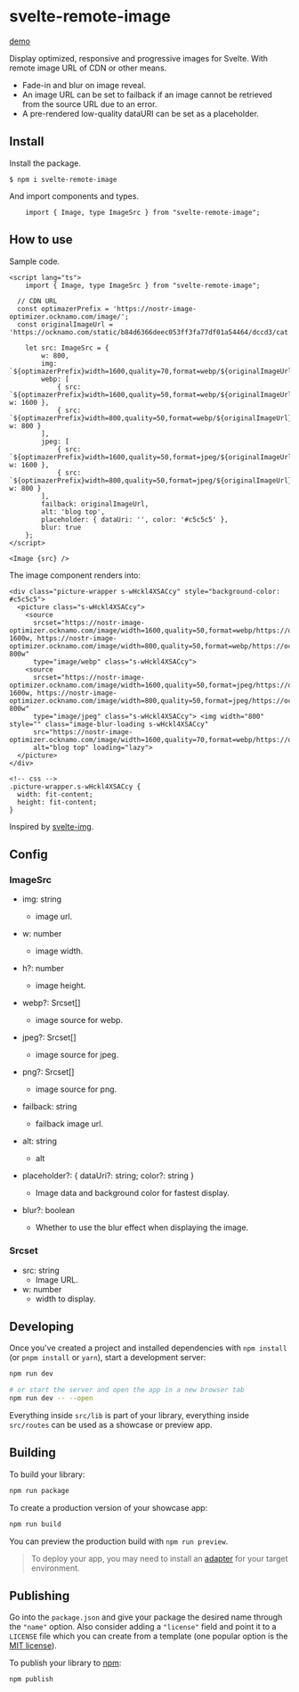 # svelte-remote-image

[demo](https://svelte-remote-image.pages.dev/)

Display optimized, responsive and progressive images for Svelte.
With remote image URL of CDN or other means.

- Fade-in and blur on image reveal.
- An image URL can be set to failback if an image cannot be retrieved from the source URL due to an error.
- A pre-rendered low-quality dataURI can be set as a placeholder.


## Install

Install the package.

```
$ npm i svelte-remote-image
```

And import components and types. 

```
	import { Image, type ImageSrc } from "svelte-remote-image";
```

## How to use

Sample code.

```
<script lang="ts">
	import { Image, type ImageSrc } from "svelte-remote-image";

  // CDN URL
  const optimazerPrefix = 'https://nostr-image-optimizer.ocknamo.com/image/';
  const originalImageUrl = 'https://ocknamo.com/static/b84d6366deec053ff3fa77df01a54464/dccd3/cat.webp'

	let src: ImageSrc = {
		w: 800,
		img: `${optimazerPrefix}width=1600,quality=70,format=webp/${originalImageUrl}`,
		webp: [
			{ src: `${optimazerPrefix}width=1600,quality=50,format=webp/${originalImageUrl}`, w: 1600 },
			{ src: `${optimazerPrefix}width=800,quality=50,format=webp/${originalImageUrl}`, w: 800 }
		],
		jpeg: [
			{ src: `${optimazerPrefix}width=1600,quality=50,format=jpeg/${originalImageUrl}`, w: 1600 },
			{ src: `${optimazerPrefix}width=800,quality=50,format=jpeg/${originalImageUrl}`, w: 800 }
		],
		failback: originalImageUrl,
		alt: 'blog top',
		placeholder: { dataUri: '', color: '#c5c5c5' },
		blur: true
	};
</script>

<Image {src} />
```

The image component renders into:

```
<div class="picture-wrapper s-wHckl4XSACcy" style="background-color: #c5c5c5">
  <picture class="s-wHckl4XSACcy">
    <source
      srcset="https://nostr-image-optimizer.ocknamo.com/image/width=1600,quality=50,format=webp/https://ocknamo.com/static/b84d6366deec053ff3fa77df01a54464/dccd3/cat.webp 1600w, https://nostr-image-optimizer.ocknamo.com/image/width=800,quality=50,format=webp/https://ocknamo.com/static/b84d6366deec053ff3fa77df01a54464/dccd3/cat.webp 800w"
      type="image/webp" class="s-wHckl4XSACcy">
    <source
      srcset="https://nostr-image-optimizer.ocknamo.com/image/width=1600,quality=50,format=jpeg/https://ocknamo.com/static/b84d6366deec053ff3fa77df01a54464/dccd3/cat.webp 1600w, https://nostr-image-optimizer.ocknamo.com/image/width=800,quality=50,format=jpeg/https://ocknamo.com/static/b84d6366deec053ff3fa77df01a54464/dccd3/cat.webp 800w"
      type="image/jpeg" class="s-wHckl4XSACcy"> <img width="800" style="" class="image-blur-loading s-wHckl4XSACcy"
      src="https://nostr-image-optimizer.ocknamo.com/image/width=1600,quality=70,format=webp/https://ocknamo.com/static/b84d6366deec053ff3fa77df01a54464/dccd3/cat.webp"
      alt="blog top" loading="lazy">
  </picture>
</div>

<!-- css -->
.picture-wrapper.s-wHckl4XSACcy {
  width: fit-content;
  height: fit-content;
}
```

Inspired by [svelte-img](https://github.com/zerodevx/svelte-img?tab=readme-ov-file#remote-images-from-an-api).

## Config

### ImageSrc

- img: string
  - image url.

- w: number
  - image width.

- h?: number
  - image height.

- webp?: Srcset[]
  - image source for webp.

- jpeg?: Srcset[]
  - image source for jpeg.

- png?: Srcset[]
  - image source for png.

- failback: string
  - failback image url.

- alt: string
  - alt

- placeholder?: { dataUri?: string; color?: string }
  - Image data and background color for fastest display.

- blur?: boolean
  - Whether to use the blur effect when displaying the image.

### Srcset

- src: string
  - Image URL.
- w: number
  - width to display.

## Developing

Once you've created a project and installed dependencies with `npm install` (or `pnpm install` or `yarn`), start a development server:

```bash
npm run dev

# or start the server and open the app in a new browser tab
npm run dev -- --open
```

Everything inside `src/lib` is part of your library, everything inside `src/routes` can be used as a showcase or preview app.

## Building

To build your library:

```bash
npm run package
```

To create a production version of your showcase app:

```bash
npm run build
```

You can preview the production build with `npm run preview`.

> To deploy your app, you may need to install an [adapter](https://kit.svelte.dev/docs/adapters) for your target environment.

## Publishing

Go into the `package.json` and give your package the desired name through the `"name"` option. Also consider adding a `"license"` field and point it to a `LICENSE` file which you can create from a template (one popular option is the [MIT license](https://opensource.org/license/mit/)).

To publish your library to [npm](https://www.npmjs.com):

```bash
npm publish
```
